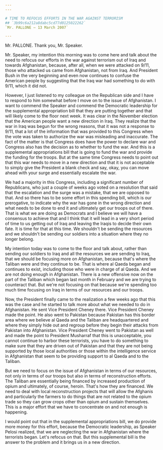 ```yaml
---
---

# TIME TO REFOCUS EFFORTS IN THE WAR AGAINST TERRORISM
## `3b99c6a212a8dabc5cd77d0125022262`
`Mr. PALLONE — 13 March 2007`

---
```



Mr. PALLONE. Thank you, Mr. Speaker.

Mr. Speaker, my intention this morning was to come here and talk 
about the need to refocus our efforts in the war against terrorism out 
of Iraq and towards Afghanistan, because, after all, when we were 
attacked on 9/11, those who attacked us came from Afghanistan, not from 
Iraq. And President Bush in the very beginning and even now continues 
to confuse the American people by suggesting that the Iraq war had 
something to do with 9/11, which it did not.

However, I just listened to my colleague on the Republican side and I 
have to respond to him somewhat before I move on to the issue of 
Afghanistan. I want to commend the Speaker and commend the Democratic 
leadership for the supplemental appropriation bill that they are 
putting together and that will likely come to the floor next week. It 
was clear in the November election that the American people want a new 
direction in Iraq. They realize that the war in Iraq was begun for the 
wrong reasons, that it was not a response to 9/11, that a lot of the 
information that was provided to this Congress when the vote was taken 
to authorize the war was misleading and inaccurate. The fact of the 
matter is that Congress does have the power to declare war and Congress 
also has the decision as to whether to fund the war. And this is a 
supplemental appropriations bill that is going to fund the war and 
provide the funding for the troops. But at the same time Congress needs 
to point out that this war needs to move in a new direction and that it 
is not acceptable to simply give the President a blank check and say, 
okay, you can move ahead with your surge and essentially escalate the 
war.

We had a majority in this Congress, including a significant number of 
Republicans, who just a couple of weeks ago voted on a resolution that 
said that the escalation and the surge was a mistake, that we are 
opposed to that. And so there has to be some effort in this spending 
bill, which is our prerogative, to indicate why the war has gone in the 
wrong direction and what needs to be done to end it and ultimately get 
our troops out of there. That is what we are doing as Democrats and I 
believe we will have a consensus to achieve that and I think that it 
will lead in a very short period of time to us getting out of Iraq and 
leaving the Iraqis to decide their own fate. It is time for that at 
this time. We shouldn't be sending the resources and we shouldn't be 
sending our soldiers into a situation where they no longer belong.

My intention today was to come to the floor and talk about, rather 
than sending our soldiers to Iraq and all the resources we are sending 
to Iraq, that we should be focusing more on Afghanistan, because that's 
where the Taliban were and they continue to be. That is where al Qaeda 
began and continues to exist, including those who were in charge of al 
Qaeda. And we are not doing enough in Afghanistan. There is a new 
offensive now on the part of the Taliban which began last month in 
February and we are trying to counteract that. But we're not focusing 
on that because we're spending too much time focusing on Iraq in terms 
of our resources and our troops.

Now, the President finally came to the realization a few weeks ago 
that this was the case and he started to talk more about what we needed 
to do in Afghanistan. He sent Vice President Cheney there. Vice 
President Cheney made the point. He also went to Pakistan because 
Pakistan has this border area where we believe al Qaeda and the Taliban 
are headquartered and where they simply hide out and regroup before 
they begin their attacks from Pakistan into Afghanistan. Vice President 
Cheney went to Pakistan as well and made the point to President 
Musharraf that this is unacceptable, you cannot continue to harbor 
these terrorists, you have to do something to make sure that they are 
driven out of Pakistan and that they are not being supported by those 
local authorities or those within the intelligence service in 
Afghanistan that seem to be providing support to al Qaeda and to the 
Taliban.

But we need to focus on the issue of Afghanistan in terms of our 
resources, not only in terms of our troops but also in terms of 
reconstruction efforts. The Taliban are essentially being financed by 
increased production of opium and ultimately, of course, heroin. That's 
how they are financed. We need to deal with local reconstruction 
projects that will allow the Afghanis and particularly the farmers to 
do things that are not related to the opium trade so they can grow 
crops other than opium and sustain themselves. This is a major effort 
that we have to concentrate on and not enough is happening.

I would point out that in the supplemental appropriations bill, we do 
provide more money for this effort, because the Democratic leadership, 
as Speaker Pelosi realized, that we are neglecting the war in 
Afghanistan where the terrorists began. Let's refocus on that. But this 
supplemental bill is the answer to the problem and it brings us in a 
new direction.
